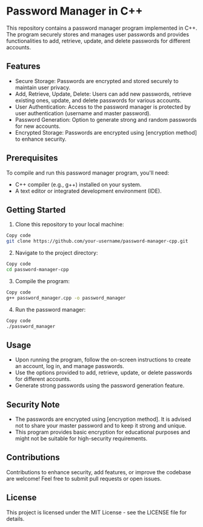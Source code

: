# Password Manager in C++
This repository contains a password manager program implemented in C++. The program securely stores and manages user passwords and provides functionalities to add, retrieve, update, and delete passwords for different accounts.

## Features
- Secure Storage: Passwords are encrypted and stored securely to maintain user privacy.
- Add, Retrieve, Update, Delete: Users can add new passwords, retrieve existing ones, update, and delete passwords for various accounts.
- User Authentication: Access to the password manager is protected by user authentication (username and master password).
- Password Generation: Option to generate strong and random passwords for new accounts.
- Encrypted Storage: Passwords are encrypted using [encryption method] to enhance security.
  
## Prerequisites

To compile and run this password manager program, you'll need:

- C++ compiler (e.g., g++) installed on your system.
- A text editor or integrated development environment (IDE).
  
## Getting Started

1. Clone this repository to your local machine:

```bash
Copy code
git clone https://github.com/your-username/password-manager-cpp.git
```

2. Navigate to the project directory:

```bash
Copy code
cd password-manager-cpp
```

3. Compile the program:

```bash
Copy code
g++ password_manager.cpp -o password_manager
```

4. Run the password manager:

```bash
Copy code
./password_manager
```

## Usage

- Upon running the program, follow the on-screen instructions to create an account, log in, and manage passwords.
- Use the options provided to add, retrieve, update, or delete passwords for different accounts.
- Generate strong passwords using the password generation feature.
  
## Security Note

- The passwords are encrypted using [encryption method]. It is advised not to share your master password and to keep it strong and unique.
- This program provides basic encryption for educational purposes and might not be suitable for high-security requirements.
  
## Contributions

Contributions to enhance security, add features, or improve the codebase are welcome! Feel free to submit pull requests or open issues.

## License

This project is licensed under the MIT License - see the LICENSE file for details.

